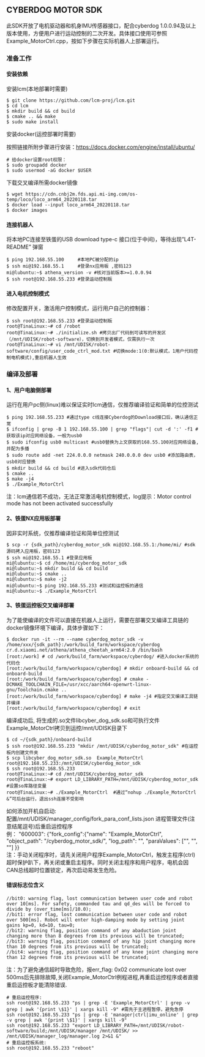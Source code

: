 CYBERDOG MOTOR SDK
---
此SDK开放了电机驱动器和机身IMU传感器接口，配合cyberdog 1.0.0.94及以上版本使用，方便用户进行运动控制的二次开发。具体接口使用可参照Example_MotorCtrl.cpp，按如下步骤在实际机器人上部署运行。

### 准备工作
#### 安装依赖
安装lcm(本地部署时需要)
```
$ git clone https://github.com/lcm-proj/lcm.git
$ cd lcm
$ mkdir build && cd build
$ cmake .. && make
$ sudo make install
```
安装docker(运控部署时需要)

按照链接所附步骤进行安装：https://docs.docker.com/engine/install/ubuntu/
```
# 给docker设置root权限：
$ sudo groupadd docker
$ sudo usermod -aG docker $USER
```
下载交叉编译所需docker镜像
```
$ wget https://cdn.cnbj2m.fds.api.mi-img.com/os-temp/loco/loco_arm64_20220118.tar
$ docker load --input loco_arm64_20220118.tar
$ docker images
```
#### 连接机器人
将本地PC连接至铁蛋的USB download type-c 接口(位于中间)，等待出现”L4T-README” 弹窗
```
$ ping 192.168.55.100     #本地PC被分配的ip
$ ssh mi@192.168.55.1     #登录nx应用板 ,密码123
mi@lubuntu:~$ athena_version -v #核对当前版本>=1.0.0.94
$ ssh root@192.168.55.233 #登录运动控制板
```
#### 进入电机控制模式
修改配置开关，激活用户控制模式，运行用户自己的控制器：
```
$ ssh root@192.168.55.233 #登录运动控制板
root@TinaLinux:~# cd /robot
root@TinaLinux:~# ./initialize.sh #拷贝出厂代码到可读写的开发区（/mnt/UDISK/robot-software），切换到开发者模式，仅需执行一次
root@TinaLinux:~# vi /mnt/UDISK/robot-software/config/user_code_ctrl_mod.txt #切换mode:1(0:默认模式，1用户代码控制电机模式),重启机器人生效
```
### 编译及部署

#### 1、用户电脑侧部署
运行在用户pc侧(linux)难以保证实时lcm通信，仅推荐编译验证和简单的位控测试  
```
$ ping 192.168.55.233 #通过type c线连接Cyberdog的Download接口后，确认通信正常
$ ifconfig | grep -B 1 192.168.55.100 | grep "flags"| cut -d ':' -f1 #获取该ip对应网络设备，一般为usb0
$ sudo ifconfig usb0 multicast #usb0替换为上文获取的168.55.100对应网络设备,并配为多播
$ sudo route add -net 224.0.0.0 netmask 240.0.0.0 dev usb0 #添加路由表，usb0对应替换
$ mkdir build && cd build #进入sdk代码仓后
$ cmake ..
$ make -j4
$ ./Example_MotorCtrl
```
注：lcm通信若不成功，无法正常激活电机控制模式，log提示：Motor control mode has not been activated successfully

#### 2、铁蛋NX应用板部署
因非实时系统，仅推荐编译验证和简单位控测试
```
$ scp -r {sdk_path}/cyberdog_motor_sdk mi@192.168.55.1:/home/mi/ #sdk源码拷入应用板，密码123
$ ssh mi@192.168.55.1 #登录应用板
mi@lubuntu:~$ cd /home/mi/cyberdog_motor_sdk
mi@lubuntu:~$ mkdir build && cd build
mi@lubuntu:~$ cmake ..
mi@lubuntu:~$ make -j2
mi@lubuntu:~$ ping 192.168.55.233 #测试和运控板的通信
mi@lubuntu:~$ ./Example_MotorCtrl
```
#### 3、铁蛋运控板交叉编译部署
为了能使编译的文件可以直接在机器人上运行，需要在部署交叉编译工具链的docker镜像环境下编译，具体步骤如下：

```
$ docker run -it --rm --name cyberdog_motor_sdk -v /home/xxx/{sdk_path}:/work/build_farm/workspace/cyberdog cr.d.xiaomi.net/athena/athena_cheetah_arm64:2.0 /bin/bash
[root:/work] # cd /work/build_farm/workspace/cyberdog/ #进入docker系统的代码仓
[root:/work/build_farm/workspace/cyberdog] # mkdir onboard-build && cd onboard-build
[root:/work/build_farm/workspace/cyberdog] # cmake -DCMAKE_TOOLCHAIN_FILE=/usr/xcc/aarch64-openwrt-linux-gnu/Toolchain.cmake ..
[root:/work/build_farm/workspace/cyberdog] # make -j4 #指定交叉编译工具链并编译
[root:/work/build_farm/workspace/cyberdog] # exit
```
编译成功后, 将生成的.so文件libcyber_dog_sdk.so和可执行文件Example_MotorCtrl拷贝到运控/mnt/UDISK目录下
```
$ cd ~/{sdk_path}/onboard-build
$ ssh root@192.168.55.233 "mkdir /mnt/UDISK/cyberdog_motor_sdk" #在运控板内创建文件夹
$ scp libcyber_dog_motor_sdk.so  Example_MotorCtrl root@192.168.55.233:/mnt/UDISK/cyberdog_motor_sdk
$ ssh root@192.168.55.233
root@TinaLinux:~# cd /mnt/UDISK/cyberdog_motor_sdk
root@TinaLinux:~# export LD_LIBRARY_PATH=/mnt/UDISK/cyberdog_motor_sdk #设置so库路径变量
root@TinaLinux:~# ./Example_MotorCtrl  #通过“nohup ./Example_MotorCtrl &”可后台运行，退出ssh连接不受影响
```
如何添加开机自启动:  
配置/mnt/UDISK/manager_config/fork_para_conf_lists.json 进程管理文件(注意结尾逗号)后重启运控程序  
例：  "600003": {"fork_config":{"name": "Example_MotorCtrl",  "object_path": "/cyberdog_motor_sdk/",  "log_path": "", "paraValues": ["", "", ""] }}  
注：手动关闭程序时，请先关闭用户程序Example_MotorCtrl，触发主程序(ctrl)超时保护趴下，再关闭或重启主程序。同时关闭主程序和用户程序，电机会因CAN总线超时位置锁定，再次启动易发生危险。

#### 错误标志位含义
```
//bit0: warning flag, lost communication between user code and robot over 10[ms]. For safety, commanded tau and qd_des will be forced to divide by (over_time[ms]/10.0);
//bit1: error flag, lost communication between user code and robot over 500[ms]. Robot will enter high-damping mode by setting joint gains kp=0, kd=10, tau=0;
//bit2: warning flag, position command of any abaduction joint changing more than 8 degrees from its previous will be truncated;
//bit3: warning flag, position command of any hip joint changing more than 10 degrees from its previous will be truncated;
//bit4: warning flag, position command of any knee joint changing more than 12 degrees from its previous will be truncated;
```
注：为了避免通信超时导致危险，报err_flag: 0x02 communicate lost over 500ms后先排除故障,关闭Example_MotorCtrl例程进程,再重启运控程序或者直接重启运控板才能清除错误.
```
# 重启运控程序:
ssh root@192.168.55.233 "ps | grep -E 'Example_MotorCtrl' | grep -v grep | awk '{print \$1}' | xargs kill -9" #需先于主进程暂停，避免急停
ssh root@192.168.55.233 "ps | grep -E 'manager|ctrl|imu_online' | grep -v grep | awk '{print \$1}' | xargs kill -9"
ssh root@192.168.55.233 "export LD_LIBRARY_PATH=/mnt/UDISK/robot-software/build;/mnt/UDISK/manager /mnt/UDISK/ >> /mnt/UDISK/manager_log/manager.log 2>&1 &"
# 重启运控板系统:
ssh root@192.168.55.233 "reboot"
```
